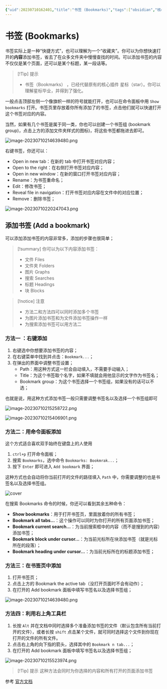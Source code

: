 ```yaml
---
{"uid":20230710162401,"title":"书签 (Bookmarks)","tags":["obsidian","核心插件","Bookmarks","书签"],"description":"obsidian, 核心插件, Bookmarks, 书签，替代星标核心插件，更加强大","author":"Huajin","type":"basic","draft":false,"editable":false,"modified":20230712164700,"dg-publish":true,"permalink":"/lake-of-knowledge/10-obsidian/obsidian//","dgPassFrontmatter":true}
---
```



# 书签 (Bookmarks)

书签实际上是一种“快捷方式”，也可以理解为一个“收藏夹”。你可以为你想快速打开的**内容**添加书签，省去了在众多文件夹中慢慢查找的时间。可以添加书签的内容不仅仅是某个页面，还可以是某个标题，某一段话等。

> [!Tip] 提示
> - 书签（Bookmarks） ，已经代替原有的核心插件 星标（star）。你可以理解星标毕业，并得到了强化。

一般点击顶部左侧一个像旗帜一样的符号就能打开，也可以在命令面板中用 `Show bookmarks` 打开。书签页里存放着你所有添加了的书签，点击他们就可以快速打开这个书签对应的内容。

当然，如果有几个书签是属于同一类，你也可以创建一个书签组 (bookmark group)，点击上方的添加文件夹样式的图标)，将这些书签都拖进去即可。

![image-20230710214639480.png](https://cdn.pkmer.cn/images/image-20230710214639480.png!pkmer)

右键书签，你还可以：

- Open in new tab：在新的 tab 中打开书签对应内容；
- Open to the right：在右侧打开书签对应内容；
- Open in new window：在新的窗口打开书签对应内容；
- Rename：为书签重命名；
- Edit：修改书签；
- Reveal file in navigation：打开书签对应内容在文件中的对应位置；
- Remove：删除书签；

![image-20230710220247043.png](https://cdn.pkmer.cn/images/image-20230710220247043.png!pkmer)

## 添加书签 (Add a bookmark)

可以添加添加书签的内容非常多，添加的步骤也很简单；

> [!summary] 你可以为以下内容添加书签：
> - 文件 Files
>- 文件夹 Folders
>- 图片 Graphs
>- 搜索 Searches
>- 标题 Headings
>- 块 Blocks

> [!notice] 注意
> - 方法二和方法四可以同时添加多个书签
> - 为图片添加书签和为文件添加书签操作一样
> - 为搜索添加书签可以用方法二

### 方法一 ：右键添加

1. 右键选中你想要添加书签的内容；
2. 在右键菜单中找到并点击：`Bookmark...`；
3. 在弹出的界面中调整书签设置；
	- Path：用这种方式这一栏会自动填入，不需要手动输入；
	- Title：为这个书签取个名字，如果不填就会用他显示的文字作为书签名；
	- Bookmark group：为这个书签选择一个书签组，如果没有的话可以不选；

也就是说，用这种方式添加书签一般只需要调整书签名以及选择一个书签组即可

![image-20230710215258722.png](https://cdn.pkmer.cn/images/image-20230710215258722.png!pkmer)

![image-20230710215406901.png](https://cdn.pkmer.cn/images/image-20230710215406901.png!pkmer)

### 方法二：用命令面板添加

这个方式适合喜欢双手始终在键盘上的人使用

1. `ctrl+p` 打开命令面板；
2. 搜索 `Bookmarks`，选中命令 `Bookmarks: Bookmrak...`；
3. 按下 `Enter` 即可进入 `Add bookmark` 界面；

这种方式也会自动将你当前打开的文件的路径填入 `Path` 中，你需要调整的也是书签名以及选择书签组。

![cover](https://cdn.pkmer.cn/images/image-20230710210547082.png!pkmer)

在搜索 Bookmarks 命令的时候，你还可以看到其余五种命令：

- **Show bookmarks**：用于打开书签页，里面放着你的所有书签；
- **Bookmark all tabs...**：这个操作可以同时为你打开的所有页面添加书签；
- **Bookmark current search...**：为当前搜索框中的内容（而不是搜到的内容）添加书签；
- **Bookmark block under cursor...**：为当前光标所在块添加书签（就是光标所在的段落）；
- **Bookmark heading under cursor...**：为当前光标所在的标题添加书签；

### 方法三：在书签页中添加

1. 打开书签页；
2. 点击上方的 Bookmark the active tab（没打开页面时不会有动作）；
3. 在打开的 Add bookmark 面板中填写书签名以及选择书签组；

![image-20230710214639480.png](https://cdn.pkmer.cn/images/image-20230710214639480.png!pkmer)

### 方法四：利用右上角工具栏

1. 长按 `Alt` 并在文档中同时选择多个准备添加书签的文件（默认包含所有当前打开的文件），或者长按 `shift` 点击某个文件，就可同时选择这个文件到你现在打开的文件的所有文件。
2. 点击右上角的向下指的箭头，选择其中的 `Bookmark n tab...`；
3. 在打开的 Add bookmark 面板中填写书签名以及选择书签组；

![image-20230710215523974.png](https://cdn.pkmer.cn/images/image-20230710215523974.png!pkmer)

>[!Tip] 提示
>这种方法会同时为你选择的内容和所有打开的页面添加书签

参考 [官方文档](https://help.obsidian.md/Plugins/Bookmarks)